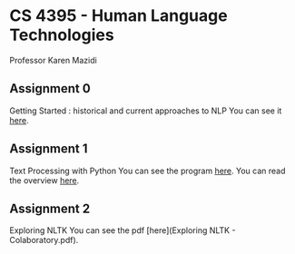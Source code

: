 # CS 4395 - Human Language Technologies 
 Professor Karen Mazidi

## Assignment 0
 Getting Started : historical and current approaches to NLP
 You can see it [here](Homework1_pjm190001.pdf).
 
## Assignment 1
 Text Processing with Python
 You can see the program [here](Program1_pjm190001.py). You can read the overview [here](Program1_Overview.md).

## Assignment 2
 Exploring NLTK
 You can see the pdf [here](Exploring NLTK - Colaboratory.pdf).
